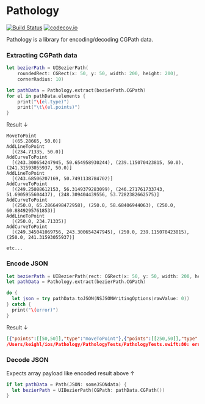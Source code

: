 # Pathology

[![Build Status](https://travis-ci.org/keighl/Pathology.png?branch=master)](https://travis-ci.org/keighl/Pathology)
[![codecov.io](https://codecov.io/github/keighl/Pathology/coverage.svg?branch=master)](https://codecov.io/github/keighl/Pathology?branch=master)

Pathology is a library for encoding/decoding CGPath data.

### Extracting CGPath data

```swift
let bezierPath = UIBezierPath(
    roundedRect: CGRect(x: 50, y: 50, width: 200, height: 200),
    cornerRadius: 10)

let pathData = Pathology.extract(bezierPath.CGPath)
for el in pathData.elements {
    print("\(el.type)")
    print("\t\(el.points)")
}
```

Result &darr;

```
MoveToPoint
  [(65.28665, 50.0)]
AddLineToPoint
  [(234.71335, 50.0)]
AddCurveToPoint
  [(243.300654247945, 50.654958930244), (239.115070423815, 50.0), (241.31593055937, 50.0)]
AddLineToPoint
  [(243.68506207169, 50.7491138784702)]
AddCurveToPoint
  [(249.25088612153, 56.3149379283099), (246.271761733743, 51.6905955604437), (248.309404439556, 53.7282382662575)]
AddCurveToPoint
  [(250.0, 65.2866498472958), (250.0, 58.68406944063), (250.0, 60.8849295761853)]
AddLineToPoint
  [(250.0, 234.71335)]
AddCurveToPoint
  [(249.345041069756, 243.300654247945), (250.0, 239.115070423815), (250.0, 241.31593055937)]

etc...
```

### Encode JSON

```swift
let bezierPath = UIBezierPath(rect: CGRect(x: 50, y: 50, width: 200, height: 200))
let pathData = Pathology.extract(bezierPath.CGPath)

do {
  let json = try pathData.toJSON(NSJSONWritingOptions(rawValue: 0))
} catch {
  print("\(error)")
}
```

Result &darr;

```json
[{"points":[[50,50]],"type":"moveToPoint"},{"points":[[250,50]],"type":"addLineToPoint"},{"points":[[250,250]],"type":"addLineToPoint"},{"points":[[50,250]],"type":"addLineToPoint"},{"points":[],"type":"closeSubpath"}])
/Users/keighl/ios/Pathology/PathologyTests/PathologyTests.swift:80: error: -[PathologyTests_iOS.PathologyTests test_Path_ToJSON] : XCTAssertEqual failed: ("Optional([{"points":[[50,50]],"type":"moveToPoint"},{"points":[[250,50]],"type":"addLineToPoint"},{"points":[[250,250]],"type":"addLineToPoint"},{"points":[[50,250]],"type":"addLineToPoint"},{"points":[],"type":"closeSubpath"}]
```

### Decode JSON

Expects array payload like encoded result above &uarr;

```swift
if let pathData = Path(JSON: someJSONdata) {
  let bezierPath = UIBezierPath(CGPath: pathData.CGPath())
}
```

